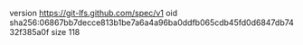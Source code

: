 version https://git-lfs.github.com/spec/v1
oid sha256:06867bb7decce813b1be7a6a4a96ba0ddfb065cdb45fd0d6847db7432f385a0f
size 118
